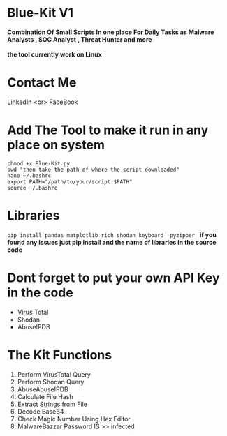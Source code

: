 # Blue-Kit V1
**Combination Of Small Scripts In one place For Daily Tasks as Malware Analysts , SOC Analyst , Threat Hunter and more**
<br>
<br>
**the tool currently work on Linux**

# Contact Me 
[LinkedIn](https://www.example.com](https://www.linkedin.com/in/zyadelzyat/)https://www.linkedin.com/in/zyadelzyat/)
<br>
[FaceBook](https://www.facebook.com/zyadw3)

# Add The Tool to make it run in any place on system
`chmod +x Blue-Kit.py`
<br>
`pwd "then take the path of where the script downloaded"`
<br>
`nano ~/.bashrc`
<br>
`export PATH="/path/to/your/script:$PATH"`
<br>
`source ~/.bashrc`
# Libraries
`pip install pandas matplotlib rich shodan keyboard  pyzipper `
**if you found any issues just pip install and the name of libraries in the source code**

# Dont forget to put your own API Key in the code
- Virus Total
- Shodan
- AbuseIPDB
  
# The Kit Functions 
1. Perform VirusTotal Query
2. Perform Shodan Query
3. AbuseAbuseIPDB
4. Calculate File Hash
5. Extract Strings from File
6. Decode Base64
7. Check Magic Number Using Hex Editor
8. MalwareBazzar Password IS >> infected
